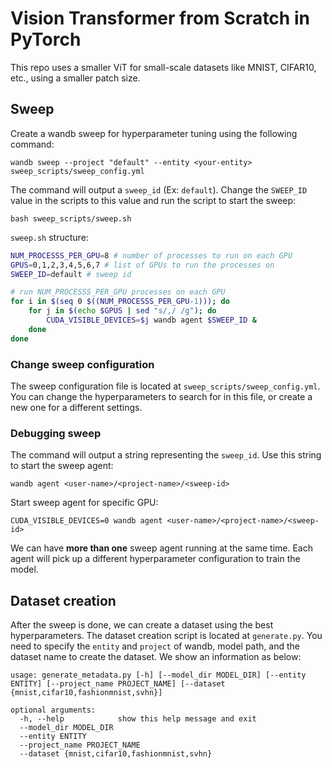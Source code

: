 # Vision Transformer from Scratch in PyTorch
This repo uses a smaller ViT for small-scale datasets like MNIST, CIFAR10, etc., using a smaller patch size.

## Sweep
Create a wandb sweep for hyperparameter tuning using the following command:
```
wandb sweep --project "default" --entity <your-entity> sweep_scripts/sweep_config.yml
```

The command will output a `sweep_id` (Ex: `default`). Change the `SWEEP_ID` value in the scripts to this value and run the script to start the sweep:
```
bash sweep_scripts/sweep.sh
```

`sweep.sh` structure:
```bash
NUM_PROCESSS_PER_GPU=8 # number of processes to run on each GPU
GPUS=0,1,2,3,4,5,6,7 # list of GPUs to run the processes on
SWEEP_ID=default # sweep id

# run NUM_PROCESSS_PER_GPU processes on each GPU
for i in $(seq 0 $((NUM_PROCESSS_PER_GPU-1))); do
    for j in $(echo $GPUS | sed "s/,/ /g"); do
        CUDA_VISIBLE_DEVICES=$j wandb agent $SWEEP_ID &
    done
done
```

### Change sweep configuration
The sweep configuration file is located at `sweep_scripts/sweep_config.yml`. You can change the hyperparameters to search for in this file, or create a new one for a different settings.

### Debugging sweep
The command will output a string representing the `sweep_id`. Use this string to start the sweep agent:
```
wandb agent <user-name>/<project-name>/<sweep-id>
```

Start sweep agent for specific GPU:
```
CUDA_VISIBLE_DEVICES=0 wandb agent <user-name>/<project-name>/<sweep-id>
```

We can have **more than one** sweep agent running at the same time. Each agent will pick up a different hyperparameter configuration to train the model.

## Dataset creation
After the sweep is done, we can create a dataset using the best hyperparameters. The dataset creation script is located at `generate.py`. You need to specify the `entity` and `project` of wandb, model path, and the dataset name to create the dataset. We show an information as below:
```
usage: generate_metadata.py [-h] [--model_dir MODEL_DIR] [--entity ENTITY] [--project_name PROJECT_NAME] [--dataset {mnist,cifar10,fashionmnist,svhn}]

optional arguments:
  -h, --help            show this help message and exit
  --model_dir MODEL_DIR
  --entity ENTITY
  --project_name PROJECT_NAME
  --dataset {mnist,cifar10,fashionmnist,svhn}
```
